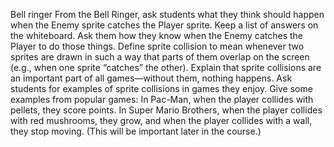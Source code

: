 Bell ringer
From the Bell Ringer, ask students what they think should happen when the Enemy sprite catches the Player sprite.
Keep a list of answers on the whiteboard.
Ask them how they know when the Enemy catches the Player to do those things.
Define sprite collision to mean whenever two sprites are drawn in such a way that parts of them overlap on the screen (e.g., when one sprite “catches” the other).
Explain that sprite collisions are an important part of all games—without them, nothing happens.
Ask students for examples of sprite collisions in games they enjoy.
Give some examples from popular games:
In Pac-Man, when the player collides with pellets, they score points.
In Super Mario Brothers, when the player collides with red mushrooms, they grow, and when the player collides with a wall, they stop moving. (This will be important later in the course.)

